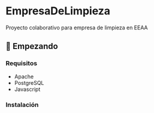 # EmpresaDeLimpieza
Proyecto colaborativo para empresa de limpieza en EEAA

## 🚀 Empezando

### Requisitos
- Apache
- PostgreSQL
- Javascript

### Instalación
```bash git clone https://github.com/desarrolos-EED/EmpresaDeLimpieza.git
